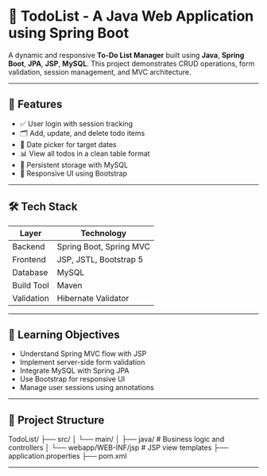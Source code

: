 # 📝 TodoList - A Java Web Application using Spring Boot

A dynamic and responsive **To-Do List Manager** built using **Java**, **Spring Boot**, **JPA**, **JSP**, **MySQL**. This project demonstrates CRUD operations, form validation, session management, and MVC architecture.

---

## 🚀 Features

- ✅ User login with session tracking
- 🗂️ Add, update, and delete todo items
- 📅 Date picker for target dates
- 📊 View all todos in a clean table format
- 💾 Persistent storage with MySQL
- 🎨 Responsive UI using Bootstrap

---

## 🛠️ Tech Stack

| Layer        | Technology                    |
|--------------|-------------------------------|
| Backend      | Spring Boot, Spring MVC       |
| Frontend     | JSP, JSTL, Bootstrap 5        |
| Database     | MySQL                         |
| Build Tool   | Maven                         |
| Validation   | Hibernate Validator            |

---

## 🧠 Learning Objectives

- Understand Spring MVC flow with JSP
- Implement server-side form validation
- Integrate MySQL with Spring JPA
- Use Bootstrap for responsive UI
- Manage user sessions using annotations

---

## 📁 Project Structure

TodoList/
├── src/
│ └── main/
│ ├── java/ # Business logic and controllers
│ └── webapp/WEB-INF/jsp # JSP view templates
├── application.properties
├── pom.xml

---
